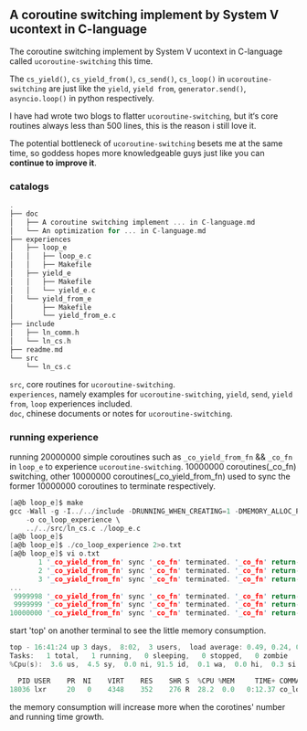 A coroutine switching implement by System V ucontext in C-language
----

The coroutine switching implement by System V ucontext in C-language called `ucoroutine-switching` this time. <br>

The `cs_yield()`, `cs_yield_from()`, `cs_send()`, `cs_loop()` in `ucoroutine-switching` are just like the `yield`, `yield from`, `generator.send()`, `asyncio.loop()` in python respectively. 

I have had wrote two blogs to flatter `ucoroutine-switching`, but it‘s core routines always less than 500 lines, this is the reason i still love it.<br>

The potential bottleneck of `ucoroutine-switching` besets me at the same time, so goddess hopes more knowledgeable guys just like you can **continue to improve it**.<br>

### catalogs
```C
.
├── doc
│   ├── A coroutine switching implement ... in C-language.md
│   └── An optimization for ... in C-language.md
├── experiences
│   ├── loop_e
│   │   ├── loop_e.c
│   │   ├── Makefile
│   ├── yield_e
│   │   ├── Makefile
│   │   └── yield_e.c
│   └── yield_from_e
│       ├── Makefile
│       └── yield_from_e.c
├── include
│   ├── ln_comm.h
│   └── ln_cs.h
├── readme.md
└── src
    └── ln_cs.c
```
`src`, core routines for `ucoroutine-switching`. <br>
`experiences`, namely examples for `ucoroutine-switching`, `yield`, `send`, `yield from`, `loop` experiences included. <br>
`doc`, chinese documents or notes for `ucoroutine-switching`. <br>

### running experience
running 20000000 simple coroutines such as `_co_yield_from_fn` && `_co_fn` in `loop_e` to experience `ucoroutine-switching`.
10000000 coroutines(_co_fn) switching, other 10000000 coroutines(_co_yield_from_fn) used to sync the former 10000000 coroutines to terminate respectively.
```C
[a@b loop_e]$ make
gcc -Wall -g -I../../include -DRUNNING_WHEN_CREATING=1 -DMEMORY_ALLOC_PRE=0 \
    -o co_loop_experience \
    ../../src/ln_cs.c ./loop_e.c
[a@b loop_e]$
[a@b loop_e]$ ./co_loop_experience 2>o.txt
[a@b loop_e]$ vi o.txt
       1 '_co_yield_from_fn' sync '_co_fn' terminated. '_co_fn' return-value: 012
       2 '_co_yield_from_fn' sync '_co_fn' terminated. '_co_fn' return-value: 012
       3 '_co_yield_from_fn' sync '_co_fn' terminated. '_co_fn' return-value: 012
...
 9999998 '_co_yield_from_fn' sync '_co_fn' terminated. '_co_fn' return-value: 012
 9999999 '_co_yield_from_fn' sync '_co_fn' terminated. '_co_fn' return-value: 012
10000000 '_co_yield_from_fn' sync '_co_fn' terminated. '_co_fn' return-value: 012
```

start 'top' on another terminal to see the little memory consumption.
```C
top - 16:41:24 up 3 days,  8:02,  3 users,  load average: 0.49, 0.24, 0.15
Tasks:   1 total,   1 running,   0 sleeping,   0 stopped,   0 zombie
%Cpu(s):  3.6 us,  4.5 sy,  0.0 ni, 91.5 id,  0.1 wa,  0.0 hi,  0.3 si,  0.0 st

  PID USER    PR  NI    VIRT    RES    SHR S  %CPU %MEM     TIME+ COMMAND
18036 lxr     20   0    4348    352    276 R  28.2  0.0   0:12.37 co_loop_experie
```
the memory consumption will increase more when the corotines' number and running time growth.
